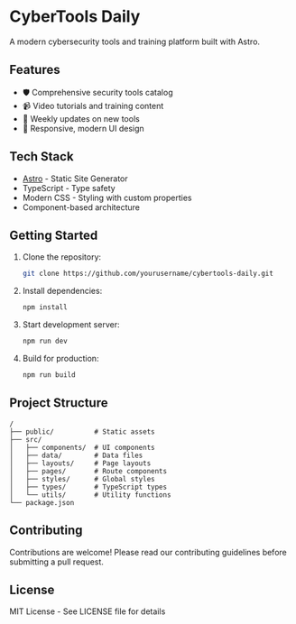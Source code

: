 # CyberTools Daily

A modern cybersecurity tools and training platform built with Astro.

## Features

- 🛡️ Comprehensive security tools catalog
- 📹 Video tutorials and training content
- 🔄 Weekly updates on new tools
- 📱 Responsive, modern UI design

## Tech Stack

- [Astro](https://astro.build) - Static Site Generator
- TypeScript - Type safety
- Modern CSS - Styling with custom properties
- Component-based architecture

## Getting Started

1. Clone the repository:
   ```bash
   git clone https://github.com/yourusername/cybertools-daily.git
   ```

2. Install dependencies:
   ```bash
   npm install
   ```

3. Start development server:
   ```bash
   npm run dev
   ```

4. Build for production:
   ```bash
   npm run build
   ```

## Project Structure

```
/
├── public/          # Static assets
├── src/
│   ├── components/  # UI components
│   ├── data/        # Data files
│   ├── layouts/     # Page layouts
│   ├── pages/       # Route components
│   ├── styles/      # Global styles
│   ├── types/       # TypeScript types
│   └── utils/       # Utility functions
└── package.json
```

## Contributing

Contributions are welcome! Please read our contributing guidelines before submitting a pull request.

## License

MIT License - See LICENSE file for details